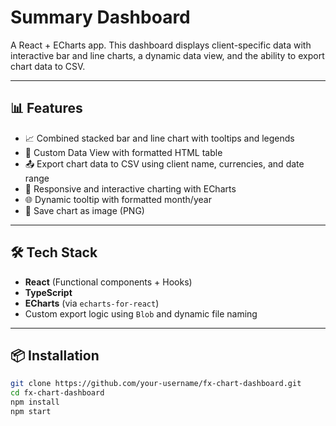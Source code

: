 # Summary Dashboard

A React + ECharts app. This dashboard displays client-specific data with interactive bar and line charts, a dynamic data view, and the ability to export chart data to CSV.

---

## 📊 Features

- 📈 Combined stacked bar and line chart with tooltips and legends
- 📁 Custom Data View with formatted HTML table
- 📤 Export chart data to CSV using client name, currencies, and date range
- 🧭 Responsive and interactive charting with ECharts
- 🌐 Dynamic tooltip with formatted month/year
- 💾 Save chart as image (PNG)

---

## 🛠 Tech Stack

- **React** (Functional components + Hooks)
- **TypeScript**
- **ECharts** (via `echarts-for-react`)
- Custom export logic using `Blob` and dynamic file naming

---

## 📦 Installation

```bash
git clone https://github.com/your-username/fx-chart-dashboard.git
cd fx-chart-dashboard
npm install
npm start

